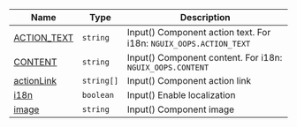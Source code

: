 <section id="main" data-note="AUTO-GENERATED CONTENT, DO NOT EDIT DIRECTLY!">

| Name                                                                                                      | Type                  | Description                                                       |
| --------------------------------------------------------------------------------------------------------- | --------------------- | ----------------------------------------------------------------- |
| [ACTION_TEXT](https://nguix-starter.lamnhan.com/content/reference/classes/oopscomponent.html#action_text) | <code>string</code>   | Input() Component action text. For i18n: `NGUIX_OOPS.ACTION_TEXT` |
| [CONTENT](https://nguix-starter.lamnhan.com/content/reference/classes/oopscomponent.html#content)         | <code>string</code>   | Input() Component content. For i18n: `NGUIX_OOPS.CONTENT`         |
| [actionLink](https://nguix-starter.lamnhan.com/content/reference/classes/oopscomponent.html#actionlink)   | <code>string[]</code> | Input() Component action link                                     |
| [i18n](https://nguix-starter.lamnhan.com/content/reference/classes/oopscomponent.html#i18n)               | <code>boolean</code>  | Input() Enable localization                                       |
| [image](https://nguix-starter.lamnhan.com/content/reference/classes/oopscomponent.html#image)             | <code>string</code>   | Input() Component image                                           |

</section>
